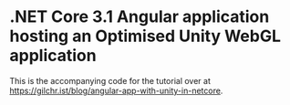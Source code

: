 # .NET Core 3.1 Angular application hosting an Optimised Unity WebGL application

This is the accompanying code for the tutorial over at https://gilchr.ist/blog/angular-app-with-unity-in-netcore.



